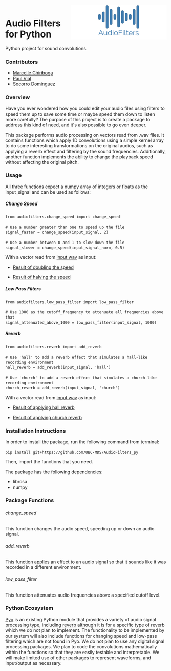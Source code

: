 
<img src="/img/logo.png" width="300" align="right">

# Audio Filters for Python

Python project for sound convolutions.

### Contributors

- [Marcelle Chiriboga](https://github.com/mchiriboga)
- [Paul Vial](https://github.com/Pall-v)
- [Socorro Dominguez](https://github.com/sedv8808)


### Overview

Have you ever wondered how you could edit your audio files using filters to speed them up to save some time or maybe speed them down to listen more carefully? The purpose of this project is to create a package to address this kind of need, and it's also possible to go even deeper.

This package performs audio processing on vectors read from .wav files. It contains functions which apply 1D convolutions using a simple kernel array to do some interesting transformations on the original audios, such as applying a reverb effect and filtering by the sound frequencies. Additionally, another function implements the ability to change the playback speed without affecting the original pitch.


### Usage

All three functions expect a numpy array of integers or floats as the input_signal and can be used as follows:

##### Change Speed

```
from audiofilters.change_speed import change_speed

# Use a number greater than one to speed up the file
signal_faster = change_speed(input_signal, 2)

# Use a number between 0 and 1 to slow down the file
signal_slower = change_speed(input_signal_norm, 0.5)
```

With a vector read from [input.wav](examples/input.wav) as input:

- [Result of doubling the speed](examples/output_faster.wav)

- [Result of halving the speed](examples/output_slower.wav)


##### Low Pass Filters

```
from audiofilters.low_pass_filter import low_pass_filter

# Use 1000 as the cutoff_frequency to attenuate all frequencies above that
signal_attenuated_above_1000 = low_pass_filter(input_signal, 1000)
```


##### Reverb

```
from audiofilters.reverb import add_reverb

# Use 'hall' to add a reverb effect that simulates a hall-like recording environment
hall_reverb = add_reverb(input_signal, 'hall')

# Use 'church' to add a reverb effect that simulates a church-like recording environment
church_reverb = add_reverb(input_signal, 'church')
```

With a vector read from [input.wav](examples/input.wav) as input:

- [Result of applying hall reverb](examples/output_reverb_hall.wav)

- [Result of applying church reverb](examples/output_reverb_church.wav)

### Installation Instructions

In order to install the package, run the following command from terminal:

`pip install git+https://github.com/UBC-MDS/AudioFilters_py`

Then, import the functions that you need.

The package has the following dependencies:
- librosa
- numpy


### Package Functions

###### change_speed
This function changes the audio speed, speeding up or down an audio signal.

###### add_reverb
This function applies an effect to an audio signal so that it sounds like it was recorded in a different environment.

###### low_pass_filter
This function attenuates audio frequencies above a specified cutoff level.

### Python Ecosystem

[Pyo](https://github.com/belangeo/pyo) is an existing Python module that provides a variety of audio signal processing type, including [reverb](http://ajaxsoundstudio.com/pyodoc/examples/07-effects/02-schroeder-reverb.html?highlight=reverb) although it is for a specific type of reverb which we do not plan to implement.  The functionality to be implemented by our system will also include functions for changing speed and low-pass filtering which are not found in Pyo.  We do not plan to use any digital signal processing packages.  We plan to code the convolutions mathematically within the functions so that they are easily testable and interpretable.  We will make limited use of other packages to represent waveforms, and input/output as necessary.
